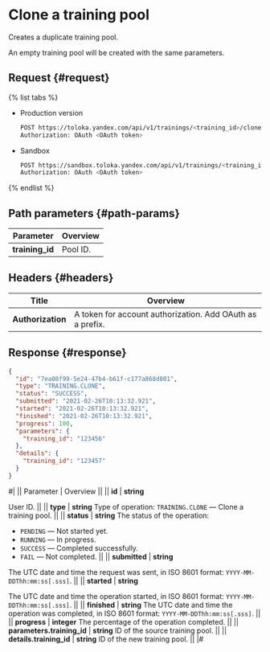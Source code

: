 # Clone a training pool

Creates a duplicate training pool.

An empty training pool will be created with the same parameters.

## Request {#request}

{% list tabs %}

- Production version

    ```bash
    POST https://toloka.yandex.com/api/v1/trainings/<training_id>/clone
    Authorization: OAuth <OAuth token>
    ```

- Sandbox

    ```bash
    POST https://sandbox.toloka.yandex.com/api/v1/trainings/<training_id>/clone
    Authorization: OAuth <OAuth token>
    ```

{% endlist %}

## Path parameters {#path-params}

Parameter | Overview
----- | -----
**training_id** | Pool ID.

## Headers {#headers}

Title | Overview
----- | -----
**Authorization** | A token for account authorization. Add OAuth as a prefix.

## Response {#response}

```json
{
  "id": "7ea08f99-5e24-47b4-b61f-c177a868d801",
  "type": "TRAINING.CLONE",
  "status": "SUCCESS",
  "submitted": "2021-02-26T10:13:32.921",
  "started": "2021-02-26T10:13:32.921",
  "finished": "2021-02-26T10:13:32.921",
  "progress": 100,
  "parameters": {
    "training_id": "123456"
  },
  "details": {
    "training_id": "123457"
  }
}
```

#|
|| Parameter | Overview ||
|| **id** | **string**

User ID. ||
|| **type** | **string**
Type of operation: `TRAINING.CLONE` — Clone a training pool. ||
|| **status** | **string**
The status of the operation:

- `PENDING` — Not started yet.
- `RUNNING` — In progress.
- `SUCCESS` — Completed successfully.
- `FAIL` — Not completed. ||
|| **submitted** | **string**

The UTC date and time the request was sent, in ISO 8601 format: `YYYY-MM-DDThh:mm:ss[.sss]`. ||
|| **started** | **string**

The UTC date and time the operation started, in ISO 8601 format: `YYYY-MM-DDThh:mm:ss[.sss]`. ||
|| **finished** | **string**
The UTC date and time the operation was completed, in ISO 8601 format: `YYYY-MM-DDThh:mm:ss[.sss]`. ||
|| **progress** | **integer**
The percentage of the operation completed. ||
|| **parameters.training_id** | **string**
ID of the source training pool. ||
|| **details.training_id** | **string**
ID of the new training pool. ||
|#